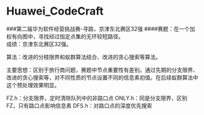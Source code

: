 # Huawei_CodeCraft
###第二届华为软件经营挑战赛-寻路，京津东北赛区32强
####赛题：在一个加权有向图中，寻找经过指定点集的无环较短路径。<br/>
成绩：京津东北赛区32强。  

算法：改进的分枝限界和蚁群算法结合、改进的贪心搜索等算法。  

主要思想：区别于旅行商问题，赛题中节点重要性有差别。通过先期的分支限界、改进的贪心搜索等，对不同性质的节点设置不同的信息素初值。在后续蚁群算法中这个预处理效果明显。  

FZ.h：分支限界，定时清除队列中的非路口点
ONLY.h：同是分支限界，区别FZ，只有路口点影响信息素
DFS.h：对路口点的深度优先搜索